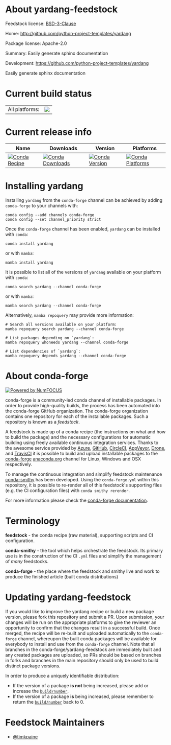 About yardang-feedstock
=======================

Feedstock license: [BSD-3-Clause](https://github.com/conda-forge/yardang-feedstock/blob/main/LICENSE.txt)

Home: http://github.com/python-project-templates/yardang

Package license: Apache-2.0

Summary: Easily generate sphinx documentation

Development: https://github.com/python-project-templates/yardang

Easily generate sphinx documentation

Current build status
====================


<table><tr><td>All platforms:</td>
    <td>
      <a href="https://dev.azure.com/conda-forge/feedstock-builds/_build/latest?definitionId=22984&branchName=main">
        <img src="https://dev.azure.com/conda-forge/feedstock-builds/_apis/build/status/yardang-feedstock?branchName=main">
      </a>
    </td>
  </tr>
</table>

Current release info
====================

| Name | Downloads | Version | Platforms |
| --- | --- | --- | --- |
| [![Conda Recipe](https://img.shields.io/badge/recipe-yardang-green.svg)](https://anaconda.org/conda-forge/yardang) | [![Conda Downloads](https://img.shields.io/conda/dn/conda-forge/yardang.svg)](https://anaconda.org/conda-forge/yardang) | [![Conda Version](https://img.shields.io/conda/vn/conda-forge/yardang.svg)](https://anaconda.org/conda-forge/yardang) | [![Conda Platforms](https://img.shields.io/conda/pn/conda-forge/yardang.svg)](https://anaconda.org/conda-forge/yardang) |

Installing yardang
==================

Installing `yardang` from the `conda-forge` channel can be achieved by adding `conda-forge` to your channels with:

```
conda config --add channels conda-forge
conda config --set channel_priority strict
```

Once the `conda-forge` channel has been enabled, `yardang` can be installed with `conda`:

```
conda install yardang
```

or with `mamba`:

```
mamba install yardang
```

It is possible to list all of the versions of `yardang` available on your platform with `conda`:

```
conda search yardang --channel conda-forge
```

or with `mamba`:

```
mamba search yardang --channel conda-forge
```

Alternatively, `mamba repoquery` may provide more information:

```
# Search all versions available on your platform:
mamba repoquery search yardang --channel conda-forge

# List packages depending on `yardang`:
mamba repoquery whoneeds yardang --channel conda-forge

# List dependencies of `yardang`:
mamba repoquery depends yardang --channel conda-forge
```


About conda-forge
=================

[![Powered by
NumFOCUS](https://img.shields.io/badge/powered%20by-NumFOCUS-orange.svg?style=flat&colorA=E1523D&colorB=007D8A)](https://numfocus.org)

conda-forge is a community-led conda channel of installable packages.
In order to provide high-quality builds, the process has been automated into the
conda-forge GitHub organization. The conda-forge organization contains one repository
for each of the installable packages. Such a repository is known as a *feedstock*.

A feedstock is made up of a conda recipe (the instructions on what and how to build
the package) and the necessary configurations for automatic building using freely
available continuous integration services. Thanks to the awesome service provided by
[Azure](https://azure.microsoft.com/en-us/services/devops/), [GitHub](https://github.com/),
[CircleCI](https://circleci.com/), [AppVeyor](https://www.appveyor.com/),
[Drone](https://cloud.drone.io/welcome), and [TravisCI](https://travis-ci.com/)
it is possible to build and upload installable packages to the
[conda-forge](https://anaconda.org/conda-forge) [anaconda.org](https://anaconda.org/)
channel for Linux, Windows and OSX respectively.

To manage the continuous integration and simplify feedstock maintenance
[conda-smithy](https://github.com/conda-forge/conda-smithy) has been developed.
Using the ``conda-forge.yml`` within this repository, it is possible to re-render all of
this feedstock's supporting files (e.g. the CI configuration files) with ``conda smithy rerender``.

For more information please check the [conda-forge documentation](https://conda-forge.org/docs/).

Terminology
===========

**feedstock** - the conda recipe (raw material), supporting scripts and CI configuration.

**conda-smithy** - the tool which helps orchestrate the feedstock.
                   Its primary use is in the construction of the CI ``.yml`` files
                   and simplify the management of *many* feedstocks.

**conda-forge** - the place where the feedstock and smithy live and work to
                  produce the finished article (built conda distributions)


Updating yardang-feedstock
==========================

If you would like to improve the yardang recipe or build a new
package version, please fork this repository and submit a PR. Upon submission,
your changes will be run on the appropriate platforms to give the reviewer an
opportunity to confirm that the changes result in a successful build. Once
merged, the recipe will be re-built and uploaded automatically to the
`conda-forge` channel, whereupon the built conda packages will be available for
everybody to install and use from the `conda-forge` channel.
Note that all branches in the conda-forge/yardang-feedstock are
immediately built and any created packages are uploaded, so PRs should be based
on branches in forks and branches in the main repository should only be used to
build distinct package versions.

In order to produce a uniquely identifiable distribution:
 * If the version of a package **is not** being increased, please add or increase
   the [``build/number``](https://docs.conda.io/projects/conda-build/en/latest/resources/define-metadata.html#build-number-and-string).
 * If the version of a package **is** being increased, please remember to return
   the [``build/number``](https://docs.conda.io/projects/conda-build/en/latest/resources/define-metadata.html#build-number-and-string)
   back to 0.

Feedstock Maintainers
=====================

* [@timkpaine](https://github.com/timkpaine/)

